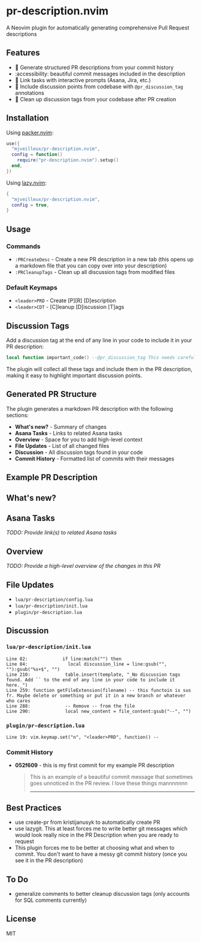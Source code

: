 # pr-description.nvim

A Neovim plugin for automatically generating comprehensive Pull Request descriptions

## Features

- 📝 Generate structured PR descriptions from your commit history
- :accessibility: beautiful commit messages included in the description
- 🔗 Link tasks with interactive prompts (Asana, Jira, etc.)
- 💬 Include discussion points from codebase with `@pr_discussion_tag` annotations
- 🧹 Clean up discussion tags from your codebase after PR creation

## Installation

Using [packer.nvim](https://github.com/wbthomason/packer.nvim):

```lua
use({
  "mjveilleux/pr-description.nvim",
  config = function()
    require("pr-description.nvim").setup()
  end,
})
```

Using [lazy.nvim](https://github.com/folke/lazy.nvim):

```lua
{
  "mjveilleux/pr-description.nvim",
  config = true,
}
```

## Usage

### Commands

- `:PRCreateDesc` - Create a new PR description in a new tab (this opens up a markdown file that you can copy over into your description)
- `:PRCleanupTags` - Clean up all discussion tags from modified files

### Default Keymaps

- `<leader>PRD` - Create [P][R] [D]escription
- `<leader>CDT` - [C]leanup [D]iscussion [T]ags

## Discussion Tags

Add a discussion tag at the end of any line in your code to include it in your PR description:

```lua
local function important_code() --@pr_discussion_tag This needs careful review
```

The plugin will collect all these tags and include them in the PR description, making it easy to highlight important discussion points.

## Generated PR Structure

The plugin generates a markdown PR description with the following sections:

- **What's new?** - Summary of changes
- **Asana Tasks** - Links to related Asana tasks
- **Overview** - Space for you to add high-level context
- **File Updates** - List of all changed files
- **Discussion** - All discussion tags found in your code
- **Commit History** - Formatted list of commits with their messages

## Example PR Description

## What's new?
## Asana Tasks
_TODO: Provide link(s) to related Asana tasks_
## Overview
_TODO: Provide a high-level overview of the changes in this PR_
## File Updates
- `lua/pr-description/config.lua`
- `lua/pr-description/init.lua`
- `plugin/pr-description.lua`
## Discussion
### `lua/pr-description/init.lua`
```
Line 82:             if line:match("") then
Line 84:               local discussion_line = line:gsub("", ""):gsub("%s+$", "")
Line 210:             table.insert(template, "_No discussion tags found. Add `` to the end of any line in your code to include it here._")
Line 259: function getFileExtension(filename) -- this functoin is sus fr. Maybe delete or something or put it in a new branch or whatever who cares
Line 288:             -- Remove -- from the file
Line 290:             local new_content = file_content:gsub("--", "")
```
### `plugin/pr-description.lua`
```
Line 19: vim.keymap.set("n", "<leader>PRD", function() --
```
### Commit History
* **052f609** - this is my first commit for my example PR description
   > This is an example of a beautiful commit message that sometimes goes
   > unnoticed in the PR review. I love these things mannnnnnn
   > * **

## Best Practices

- use create-pr from kristijanusyk to automatically create PR
- use lazygit. This at least forces me to write better git messages which would look really nice in the PR Description when you are ready to request
- This plugin forces me to be better at choosing what and when to commit. You don't want to have a messy git commit history (once you see it in the PR description)


## To Do
- generalize comments to better cleanup discussion tags (only accounts for SQL comments currently)


## License

MIT
